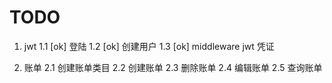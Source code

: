 # TODO

1. jwt
   1.1 [ok] 登陆
   1.2 [ok] 创建用户
   1.3 [ok] middleware jwt 凭证

2. 账单
   2.1 创建账单类目
   2.2 创建账单
   2.3 删除账单
   2.4 编辑账单
   2.5 查询账单
